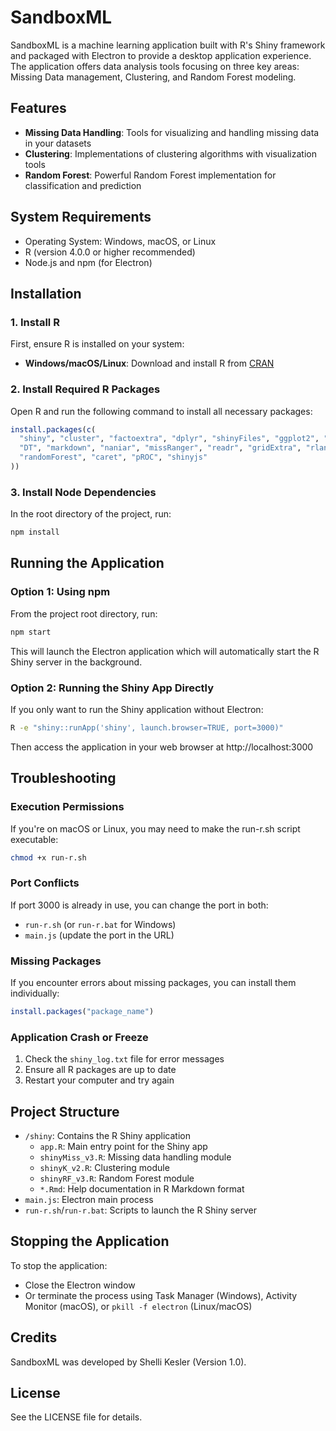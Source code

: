 # SandboxML

SandboxML is a machine learning application built with R's Shiny framework and packaged with Electron to provide a desktop application experience. The application offers data analysis tools focusing on three key areas: Missing Data management, Clustering, and Random Forest modeling.

## Features

- **Missing Data Handling**: Tools for visualizing and handling missing data in your datasets
- **Clustering**: Implementations of clustering algorithms with visualization tools
- **Random Forest**: Powerful Random Forest implementation for classification and prediction

## System Requirements

- Operating System: Windows, macOS, or Linux
- R (version 4.0.0 or higher recommended)
- Node.js and npm (for Electron)

## Installation

### 1. Install R

First, ensure R is installed on your system:

- **Windows/macOS/Linux**: Download and install R from [CRAN](https://cran.r-project.org/)

### 2. Install Required R Packages

Open R and run the following command to install all necessary packages:

```r
install.packages(c(
  "shiny", "cluster", "factoextra", "dplyr", "shinyFiles", "ggplot2", "fs",
  "DT", "markdown", "naniar", "missRanger", "readr", "gridExtra", "rlang",
  "randomForest", "caret", "pROC", "shinyjs"
))
```

### 3. Install Node Dependencies

In the root directory of the project, run:

```bash
npm install
```

## Running the Application

### Option 1: Using npm

From the project root directory, run:

```bash
npm start
```

This will launch the Electron application which will automatically start the R Shiny server in the background.

### Option 2: Running the Shiny App Directly

If you only want to run the Shiny application without Electron:

```bash
R -e "shiny::runApp('shiny', launch.browser=TRUE, port=3000)"
```

Then access the application in your web browser at http://localhost:3000

## Troubleshooting

### Execution Permissions

If you're on macOS or Linux, you may need to make the run-r.sh script executable:

```bash
chmod +x run-r.sh
```

### Port Conflicts

If port 3000 is already in use, you can change the port in both:
- `run-r.sh` (or `run-r.bat` for Windows)
- `main.js` (update the port in the URL)

### Missing Packages

If you encounter errors about missing packages, you can install them individually:

```r
install.packages("package_name")
```

### Application Crash or Freeze

1. Check the `shiny_log.txt` file for error messages
2. Ensure all R packages are up to date
3. Restart your computer and try again

## Project Structure

- `/shiny`: Contains the R Shiny application
  - `app.R`: Main entry point for the Shiny app
  - `shinyMiss_v3.R`: Missing data handling module
  - `shinyK_v2.R`: Clustering module
  - `shinyRF_v3.R`: Random Forest module
  - `*.Rmd`: Help documentation in R Markdown format
- `main.js`: Electron main process
- `run-r.sh`/`run-r.bat`: Scripts to launch the R Shiny server

## Stopping the Application

To stop the application:

- Close the Electron window
- Or terminate the process using Task Manager (Windows), Activity Monitor (macOS), or `pkill -f electron` (Linux/macOS)

## Credits

SandboxML was developed by Shelli Kesler (Version 1.0).

## License

See the LICENSE file for details. 